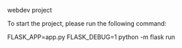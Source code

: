 webdev project

To start the project, please run the following command:

FLASK_APP=app.py FLASK_DEBUG=1 python -m flask run
